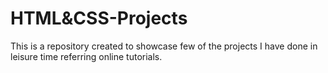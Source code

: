 # HTML&CSS-Projects
This is a repository created to showcase few of the projects I have done in leisure time referring online tutorials.
